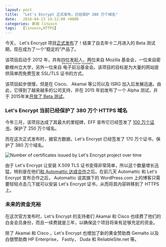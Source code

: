 ```yaml
---
layout: post
title:	"Let's Encrypt 正式发布，已经保护 380 万个域名"
date:	2016-04-13 14:12:00 +0800 
categories:	新闻 linuxcn 
tags:	[linuxcn,HTTPS]
---
```



今天， Let's Encrypt 项目[正式发布](https://letsencrypt.org/2016/04/12/leaving-beta-new-sponsors.html)了！结束了自去年十二月进入的 Beta 测试期，现在成为了一个“稳定的”产品了。


该项目启动于 2012 年，共有四位发起人，两位来自 Mozilla 基金会，一位来自密歇根州立大学，另外一位来自<ruby> 电子前沿基金会 <rp>  （ </rp> <rt>  Electronic Frontier Foundation </rt> <rp>  ） </rp></ruby>。该项目的目标是为大量的网站提供简单而免费签发 SSL/TLS 证书的方式。


该项目起步很慢，但是在 Cisco、 Akamai 等公司以及 ISRG 加入后发展迅速。由此，它得到了越来越多的公司支持，并在 2015 年初发布了一个 Alpha 测试，并于 2015年末[开放了 Beta 测试](/article-6565-1.html)。


### Let's Encrypt 当前已经保护了 380 万个 HTTPS 域名


今年三月，该项目达成了其最大的里程碑，EFF 宣布它已经签发了 [100 万个证书](http://news.softpedia.com/news/eff-says-it-issued-one-million-free-https-certificates-via-let-s-encrypt-project-501531.shtml)，保护了 250 万个域名。


而在这次正式发布时，据官方数据，Let's Encrypt 已经签发了 170 万个证书，保护了 380 万个域名。


![Number of certificates issued by Let's Encrypt project over time](/Asserts/Images//attachment/album/201604/13/105622a3zs00u0u749ls3e.jpg "Number of certificates issued by Let's Encrypt project over time")


由于 Let's Encrypt 让安装 X.509 TLS 证书变得非常简单，所以这个数量增长迅猛，特别是在他们[和 Automattic 达成合作](http://news.softpedia.com/news/wordpress-enables-free-https-for-all-blogs-using-let-s-encrypt-certificates-502744.shtml)之后。在前几天 Automattic 和 Let's Encrypt 宣布合作之后， Automattic 说其旗下的 WordPress.com 上的博客只需要轻轻点击几下就可以安装 Let's Encrypt 证书，从而将其内容转移到了 HTTPS 上。


### 未来的资金充裕


在这次官方发布时，Let's Encrypt 的支持者们 Akamai 和 Cisco 也续费了他们的白金会员身份，而且一续费就是三年，以确保这个项目将来有足够充足的资金。


除了 Akamai 和 Cisco ，Let's Encrypt 也增加了新的黄金赞助商 Gemalto 以及白银赞助商 HP Enterprise， Fastly， Duda 和 ReliableSite.net 等。
